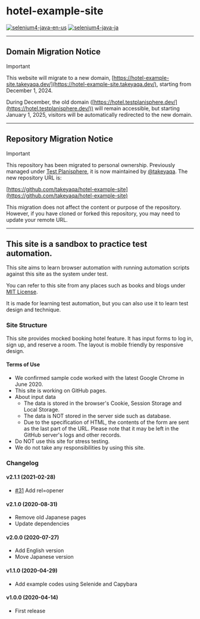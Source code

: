 # hotel-example-site

[![selenium4-java-en-us](https://github.com/takeyaqa/hotel-example-selenium4-java-en-us/actions/workflows/test.yml/badge.svg)](https://github.com/takeyaqa/hotel-example-selenium4-java-en-us/actions/workflows/test.yml)
[![selenium4-java-ja](https://github.com/takeyaqa/hotel-example-selenium4-java-ja/actions/workflows/test.yml/badge.svg)](https://github.com/takeyaqa/hotel-example-selenium4-java-ja/actions/workflows/test.yml)

---

## Domain Migration Notice

> [!IMPORTANT]
> This website will migrate to a new domain, [https://hotel-example-site.takeyaqa.dev/](https://hotel-example-site.takeyaqa.dev/), starting from December 1, 2024.
>
> During December, the old domain ([https://hotel.testplanisphere.dev/](https://hotel.testplanisphere.dev/)) will remain accessible, but starting January 1, 2025, visitors will be automatically redirected to the new domain.

---

## Repository Migration Notice

> [!IMPORTANT]
> This repository has been migrated to personal ownership. Previously managed under [Test Planisphere](https://github.com/testplanisphere), it is now maintained by [@takeyaqa](https://github.com/takeyaqa).
> The new repository URL is:
>
> [https://github.com/takeyaqa/hotel-example-site](https://github.com/takeyaqa/hotel-example-site)
>
> This migration does not affect the content or purpose of the repository. However, if you have cloned or forked this repository, you may need to update your remote URL.

---

## This site is a sandbox to practice test automation.

This site aims to learn browser automation with running automation scripts against this site as the system under test.

You can refer to this site from any places such as books and blogs under [MIT License](https://github.com/takeyaqa/hotel-example-site/blob/master/LICENSE).

It is made for learning test automation, but you can also use it to learn test design and technique.

### Site Structure

This site provides mocked booking hotel feature. It has input forms to log in, sign up, and reserve a room. The layout is mobile friendly by responsive design.

#### Terms of Use

* We confirmed sample code worked with the latest Google Chrome in June 2020.
* This site is working on GitHub pages.
* About input data
  * The data is stored in the browser's Cookie, Session Storage and Local Storage.
  * The data is NOT stored in the server side such as database.
  * Due to the specification of HTML, the contents of the form are sent as the last part of the URL. Please note that it may be left in the GitHub server's logs and other records.
* Do NOT use this site for stress testing.
* We do not take any responsibilities by using this site.

### Changelog

#### v2.1.1 (2021-02-28)

* [#31](https://github.com/takeyaqa/hotel-example-site/pull/31) Add rel=opener

#### v2.1.0 (2020-08-31)

* Remove old Japanese pages
* Update dependencies

#### v2.0.0 (2020-07-27)

* Add English version
* Move Japanese version

#### v1.1.0 (2020-04-29)

* Add example codes using Selenide and Capybara

#### v1.0.0 (2020-04-14)

* First release
